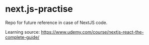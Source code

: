 # next.js-practise
Repo for future reference in case of NextJS code.

Learning source: https://www.udemy.com/course/nextjs-react-the-complete-guide/

